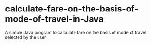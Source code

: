 # calculate-fare-on-the-basis-of-mode-of-travel-in-Java
A simple Java program to calculate fare on the basis of mode of travel selected by the user
